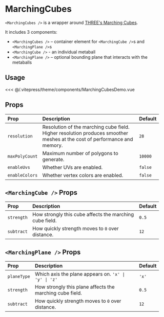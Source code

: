 # MarchingCubes

<DocsDemo>
  <MarchingCubesDemo />
</DocsDemo>

`<MarchingCubes />` is a wrapper around [THREE's Marching Cubes](https://threejs.org/examples/#webgl_marchingcubes).

It includes 3 components:

* `<MarchingCubes />` – container element for `<MarchingCube />`s and `<MarchingPlane />`s
* `<MarchingCube />` - an individual metaball
* `<MarchingPlane />` – optional bounding plane that interacts with the metaballs

## Usage

<<< @/.vitepress/theme/components/MarchingCubesDemo.vue

## Props

| Prop | Description | Default |
| :----| :---------- | ------- |
| `resolution` | Resolution of the marching cube field. Higher resolution produces smoother meshes at the cost of performance and memory. | `28` |
| `maxPolyCount` | Maximum number of polygons to generate.  | `10000` |
| `enableUvs` | Whether UVs are enabled. | `false` |
| `enableColors` | Whether vertex colors are enabled. | `false` |

## `<MarchingCube />` Props

| Prop | Description | Default |
| :----| :---------- | ------- |
| `strength` | How strongly this cube affects the marching cube field. | `0.5` |
| `subtract` | How quickly strength moves to `0` over distance. | `12` |

## `<MarchingPlane />` Props

| Prop | Description | Default |
| :----| :---------- | ------- |
| `planeType` | Which axis the plane appears on. `'x' \| 'y' \| 'z'` | `'x'` |
| `strength` | How strongly this plane affects the marching cube field. | `0.5` |
| `subtract` | How quickly strength moves to `0` over distance. | `12` |
